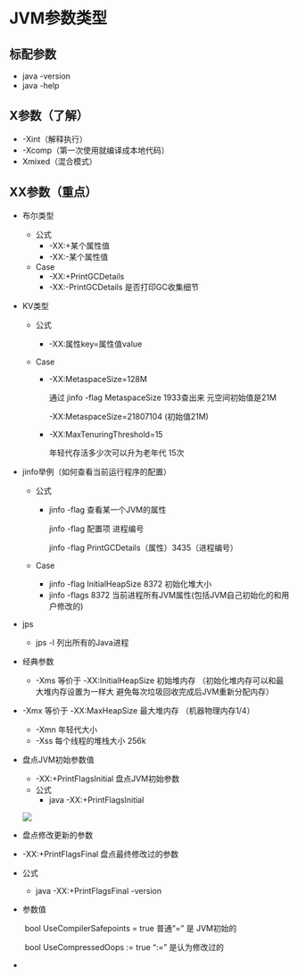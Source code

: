 # JVM参数类型

## 标配参数

- java -version
- java -help

## X参数（了解）

+ -Xint（解释执行）
+ -Xcomp（第一次使用就编译成本地代码）
+ Xmixed（混合模式）

## XX参数（重点）

+ 布尔类型

  + 公式
    + -XX:+某个属性值 
    + -XX:-某个属性值 
  + Case
    +  -XX:+PrintGCDetails 
    + -XX:-PrintGCDetails 是否打印GC收集细节

+ KV类型

  + 公式

    + -XX:属性key=属性值value

  + Case

    + -XX:MetaspaceSize=128M

      通过 jinfo -flag MetaspaceSize 1933查出来 元空间初始值是21M

      -XX:MetaspaceSize=21807104 (初始值21M)

    + -XX:MaxTenuringThreshold=15

      年轻代存活多少次可以升为老年代 15次

      

+ jinfo举例（如何查看当前运行程序的配置）

  + 公式

    + jinfo -flag 查看某一个JVM的属性	
    
      jinfo -flag 配置项 进程编号
      
      jinfo -flag PrintGCDetails（属性）3435（进程编号） 
    
  + Case 

    + jinfo -flag InitialHeapSize 8372 初始化堆大小
    + jinfo -flags 8372 当前进程所有JVM属性(包括JVM自己初始化的和用户修改的)

+ jps

  + jps -l 列出所有的Java进程

+ 经典参数

  + -Xms 等价于 -XX:InitialHeapSize 初始堆内存 （初始化堆内存可以和最大堆内存设置为一样大 避免每次垃圾回收完成后JVM重新分配内存）
+ -Xmx 等价于 -XX:MaxHeapSize 最大堆内存 （机器物理内存1/4）
  + -Xmn 年轻代大小
  + -Xss 每个线程的堆栈大小 256k

+ 盘点JVM初始参数值

  +  -XX:+PrintFlagsInitial 盘点JVM初始参数
  + 公式
    + java -XX:+PrintFlagsInitial

  ![](http://img.tomato530.com/PrintFlagsInitial.png)

+  盘点修改更新的参数

  + -XX:+PrintFlagsFinal 盘点最终修改过的参数

  + 公式

    + java -XX:+PrintFlagsFinal -version

  + 参数值

    ​	bool UseCompilerSafepoints = true 普通“=” 是 JVM初始的

    ​	bool UseCompressedOops := true “:=” 是认为修改过的

+ 